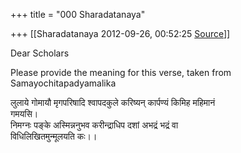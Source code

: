 +++
title = "000 Sharadatanaya"

+++
[[Sharadatanaya	2012-09-26, 00:52:25 [Source](https://groups.google.com/g/bvparishat/c/OgH6cX-rBs0)]]



Dear Scholars

Please provide the meaning for this verse, taken from  
Samayochitapadyamalika

लुलाये गोमायौ मृगपरिषादि श्वापदकुले करिष्यन् कार्पण्यं किमिह महिमानं  
गमयसि।  
निमग्नः पङ्के अस्मिन्ननुभव करीन्द्राधिप दशां अभद्रं भद्रं वा  
विधिलिखितमुन्मूलयति कः।।

